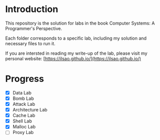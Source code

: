 # Introduction

This repository is the solution for labs in the book Computer Systems: A Programmer's Perspective. 

Each folder corresponds to a specific lab, including my solution and necessary files to run it.

If you are intersted in reading my write-up of the lab, please visit my personal website: [https://ilsao.github.io/](https://ilsao.github.io/)

#  Progress

- [x] Data Lab
- [x] Bomb Lab
- [x] Attack Lab
- [x] Architecture Lab
- [x] Cache Lab
- [x] Shell Lab
- [x] Malloc Lab
- [ ] Proxy Lab
